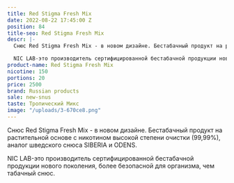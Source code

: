 ```yaml
---
title: Red Stigma Fresh Mix
date: 2022-08-22 17:45:00 Z
position: 84
title-seo: Red Stigma Fresh Mix
descr: |-
  Снюс Red Stigma Fresh Mix - в новом дизайне. Бестабачный продукт на растительной основе с никотином высокой степени очистки (99,99%), аналог шведского снюса SIBERIA и ODENS.

  NIC LAB-это производитель сертифицированной бестабачной продукции нового поколения, более безопасной для организма, чем табачный снюс.
product-name: Red Stigma Fresh Mix
nicotine: 150
portions: 20
price: 2500
brand: Russian products
sale: new-snus
taste: Тропический Микс
image: "/uploads/3-670ce8.png"
---
```


Снюс Red Stigma Fresh Mix - в новом дизайне. Бестабачный продукт на растительной основе с никотином высокой степени очистки (99,99%), аналог шведского снюса SIBERIA и ODENS.

NIC LAB-это производитель сертифицированной бестабачной продукции нового поколения, более безопасной для организма, чем табачный снюс.